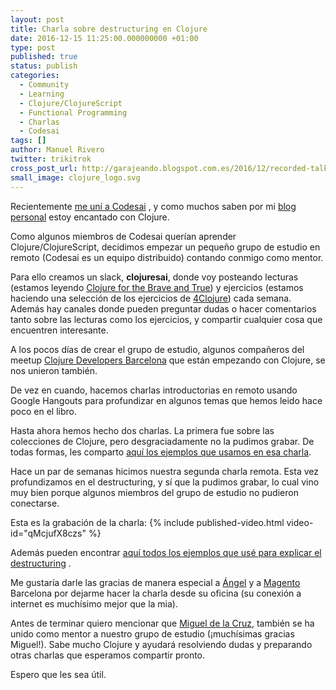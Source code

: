 ```yaml
---
layout: post
title: Charla sobre destructuring en Clojure
date: 2016-12-15 11:25:00.000000000 +01:00
type: post
published: true
status: publish
categories:
  - Community
  - Learning
  - Clojure/ClojureScript
  - Functional Programming
  - Charlas
  - Codesai
tags: []
author: Manuel Rivero
twitter: trikitrok
cross_post_url: http://garajeando.blogspot.com.es/2016/12/recorded-talk-about-destructuring-in.html
small_image: clojure_logo.svg
---
```


Recientemente 
<a href="http://garajeando.blogspot.com.es/2016/11/codesai.html">me uní a Codesai</a>
, y como muchos saben por mi <a href="http://garajeando.blogspot.com.es/">blog personal</a> estoy encantado con Clojure.

Como algunos miembros de Codesai querían aprender Clojure/ClojureScript, decidimos empezar un pequeño grupo de estudio en remoto (Codesai es un equipo distribuido) contando conmigo como mentor.

Para ello creamos un slack, <b>clojuresai</b>, donde voy posteando lecturas (estamos leyendo 
<a href="http://www.braveclojure.com/clojure-for-the-brave-and-true/">Clojure for the Brave and True</a>) y ejercicios (estamos haciendo una selección de los ejercicios de 
<a href="http://www.4clojure.com/">4Clojure</a>) cada semana. Además hay canales donde pueden preguntar dudas o hacer comentarios tanto sobre las lecturas como los ejercicios, y compartir cualquier cosa que encuentren interesante.

A los pocos días de crear el grupo de estudio, algunos compañeros del meetup <a href="https://www.meetup.com/ClojureBCN/">Clojure Developers Barcelona</a> que están empezando con Clojure, se nos unieron también.

De vez en cuando, hacemos charlas introductorias en remoto usando Google Hangouts para profundizar en algunos temas que hemos leido hace poco en el libro.

Hasta ahora hemos hecho dos charlas. La primera fue sobre las colecciones de Clojure, pero desgraciadamente no la pudimos grabar. De todas formas, les comparto <a href="https://gist.github.com/trikitrok/57d5a6a221682f1c3b4c">aquí los ejemplos que usamos en esa charla</a>.

Hace un par de semanas hicimos nuestra segunda charla remota. Esta vez profundizamos en el destructuring, y sí que la pudimos grabar, lo cual vino muy bien porque algunos miembros del grupo de estudio no pudieron conectarse.

Esta es la grabación de la charla:
{% include published-video.html video-id="qMcjufX8czs" %}

Además pueden encontrar <a href="https://gist.github.com/trikitrok/e24b0a8ecacf8c1ae726#file-destructuring-talk-clj">aquí todos los ejemplos que usé para explicar el destructuring</a> .

Me gustaría darle las gracias de manera especial a <a href="https://twitter.com/rojo_angel">Ángel</a> y a <a href="https://twitter.com/magento">Magento</a> Barcelona por dejarme hacer la charla desde su oficina (su conexión a internet es muchísimo mejor que la mia).

Antes de terminar quiero mencionar que <a href="https://twitter.com/mgdelacroix">Miguel de la Cruz</a>, también se ha unido como mentor a nuestro grupo de estudio (¡muchísimas gracias Miguel!). Sabe mucho Clojure y ayudará resolviendo dudas y preparando otras charlas que esperamos compartir pronto.

Espero que les sea útil.